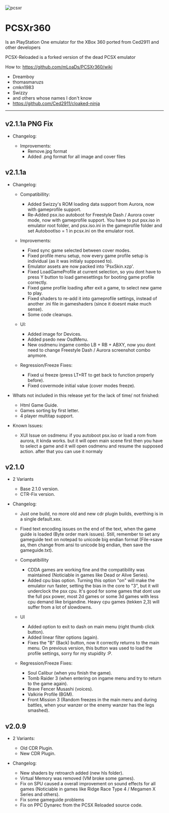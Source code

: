 
![pcsxr](https://github.com/user-attachments/assets/389f7e4e-8a22-4e08-906d-8005b0e8bfc8)

# PCSXr360 
Is an PlayStation One emulator for the XBox 360 ported from Ced2911 and other developers

PCSX-Reloaded is a forked version of the dead PCSX emulator

How to: https://github.com/mLoaDs/PCSXr360/wiki

- Dreamboy
- thomasmaruzs
- cmkn1983
- Swizzy
- and others whose names I don't know
- https://github.com/Ced2911/cloaked-ninja
--------------------------------------

v2.1.1a PNG Fix
---------------
* Changelog:
  
   - Improvements:
      - Remove.jpg format
      - Added .png format for all image and cover files

v2.1.1a
-------
* Changelog:
    - Compatibillity:
        - Added Swizzy's ROM loading data support from Aurora, now with gameprofile support.
        - Re-Added psx.iso autoboot for Freestyle Dash / Aurora cover mode, now with gameprofile support. 
            You have to put psx.iso in emulator root folder, and psx.iso.ini in the gameprofile folder and set AutobootIso = 1 in pcsx.ini on the emulator root.

    - Improvements:
        - Fixed sync game selected between cover modes.
        - Fixed profile menu setup, now every game profile setup is individual (as it was initialy supposed to).
        - Emulator assets are now packed into 'PsxSkin.xzp'.
        - Fixed LoadGameProfile at current selection, so you dont have to press Y button to load gamesettings for booting game profile correctly.
        - Fixed game profile loading after exit a game, to select new game to play.
        - Fixed shaders to re-add it into gameprofile settings, instead of another .ini file in gameshaders (since it doesnt make much sense).
        - Some code cleanups.
        
    - UI:
        - Added image for Devices.
        - Added psedo new OsdMenu.
        - New osdmenu ingame combo LB + RB + ABXY, now you dont need to change Freestyle Dash / Aurora screenshot combo anymore.

    - Regression/Freeze Fixes:
        - Fixed ui freeze (press LT+RT to get back to function properly before).
        - Fixed covermode initial value (cover modes freeze).

* Whats not included in this release yet for the lack of time/ not finished:
    - Html Game Guide.
    - Games sorting by first letter.
    - 4 player multitap support.
        
* Known Issues:
    - XUI Issue on osdmenu: if you autoboot psx.iso or load a rom from aurora, it kinda works. but it will open main scene first then you have to select a game and it will open osdmenu and resume the supposed action. after that you can use it normaly

v2.1.0
  ------
* 2 Variants
    - Base 2.1.0 version.
    - CTR-Fix version.

* Changelog:
    - Just one build, no more old and new cdr plugin builds, everthing is in a single default.xex.
    - Fixed text encoding issues on the end of the text, when the game guide is loaded (Byte order mark issues). 
        Still, remember to set any gameguide text on notepad to unicode big endian format (File->save as, then change from ansi to unicode big endian, then save the gameguide.txt).

    - Compatibillity
        - CDDA games are working fine and the compatibility was maintained (Noticiable in games like Dead or Alive Series).
        - Added cpu bias option. 
            Turning this option "on" will make the emulator run faster, setting the bias in the core to "3", but it will underclock the psx cpu. 
            It's good for some games that dont use the full psx power, most 2d games or some 3d games with less cpu demand like brigandine. 
            Heavy cpu games (tekken 2,3) will suffer from a lot of slowdowns.

    - UI
        - Added option to exit to dash on main menu (right thumb click button).
        - Added linear filter options (again).
        - Fixes the "B" (Back) button, now it correctly returns to the main menu. 
            On previous version, this button was used to load the profile settings, sorry for my stupidity :P.

    - Regression/Freeze Fixes:
        - Soul Calibur (when you finish the game).
        - Tomb Raider 3 (when entering on ingame menu and try to return to the game again).
        - Brave Fencer Musashi (voices).
        - Valkirie Profile (BGM).
        - Front Mission 3 (Random freezes in the main menu and during battles, when your wanzer or the enemy wanzer has the legs smashed).

v2.0.9
------
* 2 Variants:
    - Old CDR Plugin.
    - New CDR Plugin.

* Changelog:
    - New shaders by retroarch added (new hls folder).
    - Virtual Memory was removed (VM broke some games).
    - Fix on SPU caused a overall improvement on sound effects for all games (Noticiable in games like Ridge Race Type 4 / Megamen X Series and others).
    - Fix some gameguide problems
    - Fix on PPC Dynarec from the PCSX Reloaded source code.
